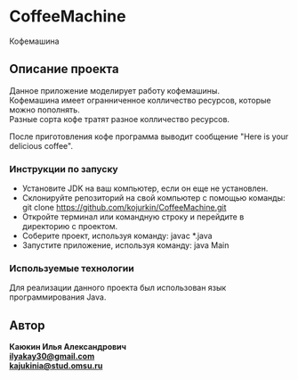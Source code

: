 # CoffeeMachine
Кофемашина
## Описание проекта
Данное приложение моделирует работу кофемашины. <br />
Кофемашина имеет огранниченное колличество ресурсов, которые можно пополнять. <br />
Разные сорта кофе тратят разное колличество ресурсов. <br />

После приготовления кофе программа выводит сообщение "Here is your delicious coffee".

### Инструкции по запуску
- Установите JDK на ваш компьютер, если он еще не установлен. <br />
- Склонируйте репозиторий на свой компьютер с помощью команды: git clone https://github.com/kojurkin/CoffeeMachine.git <br />
- Откройте терминал или командную строку и перейдите в директорию с проектом. <br />
- Соберите проект, используя команду: javac *.java <br />
- Запустите приложение, используя команду: java Main <br />

### Используемые технологии
Для реализации данного проекта был использован язык программирования Java.

## Автор
**Каюкин Илья Александрович** <br />
**ilyakay30@gmail.com** <br />
**kajukinia@stud.omsu.ru**
